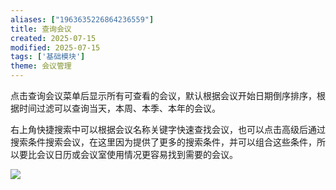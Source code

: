 ```yaml
---
aliases: ["1963635226864236559"]
title: 查询会议
created: 2025-07-15
modified: 2025-07-15
tags: ['基础模块']
theme: 会议管理
---
```


点击查询会议菜单后显示所有可查看的会议，默认根据会议开始日期倒序排序，根据时间过滤可以查询当天，本周、本季、本年的会议。

右上角快捷搜索中可以根据会议名称关键字快速查找会议，也可以点击高级后通过搜索条件搜索会议，在这里因为提供了更多的搜索条件，并可以组合这些条件，所以要比会议日历或会议室使用情况更容易找到需要的会议。

![](https://myhelpdoc.oss-cn-heyuan.aliyuncs.com/mdimages/ba359ecd3b206ba255f326c945afbecc.jpg)
